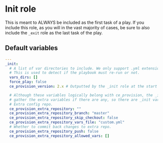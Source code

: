# Init role

This is meant to ALWAYS be included as the first task of a play. If you include this role, as you will in the vast majority of cases, be sure to also include the `_exit` role as the last task of the play.

<!--TOC-->
<!--ENDTOC-->

<!--ROLEVARS-->
## Default variables
```yaml
---
_init:
  # A list of var directories to include. We only support .yml extensions.
  # This is used to detect if the playbook must re-run or not.
  vars_dirs: []
  force_play: false
  ce_provision_version: 2.x # Outputted by the _init role at the start of plays.

  # Although these variables logically belong with ce_provision, the _init role needs to
  # gather the extra variables if there are any, so there are _init variables.
  # Extra config repo.
  ce_provision_extra_repository: ""
  ce_provision_extra_repository_branch: "master"
  ce_provision_extra_repository_skip_checkout: false
  ce_provision_extra_repository_vars_file: "custom.yml"
  # Whether to commit back changes to extra repo.
  ce_provision_extra_repository_push: false
  ce_provision_extra_repository_allowed_vars: []

```

<!--ENDROLEVARS-->
